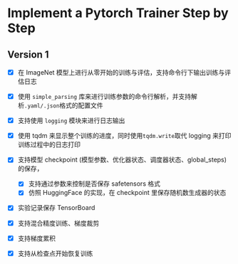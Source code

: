 # Implement a Pytorch Trainer Step by Step

## Version 1

- [x] 在 ImageNet 模型上进行从零开始的训练与评估，支持命令行下输出训练与评估日志
- [x] 使用 `simple_parsing` 库来进行训练参数的命令行解析，并支持解析`.yaml/.json`格式的配置文件
- [x] 支持使用 `logging` 模块来进行日志输出
- [x] 使用 tqdm 来显示整个训练的进度，同时使用`tqdm.write`取代 logging 来打印 训练过程中的日志打印
- [x] 支持模型 checkpoint (模型参数、优化器状态、调度器状态、global_steps) 的保存，
    - [x] 支持通过参数来控制是否保存 safetensors 格式
    - [x] 仿照 HuggingFace 的实现，在 checkpoint 里保存随机数生成器的状态
- [x] 实验记录保存 TensorBoard
- [x] 支持混合精度训练、梯度裁剪
- [x] 支持梯度累积
- [x] 支持从检查点开始恢复训练





